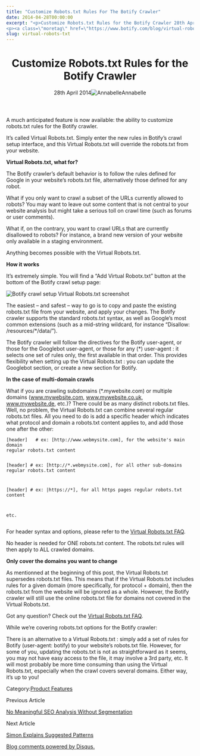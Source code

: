 ```yaml
---
title: "Customize Robots.txt Rules For The Botify Crawler"
date: 2014-04-28T00:00:00
excerpt: "<p>Customize Robots.txt Rules for the Botify Crawler 28th April 2014Annabelle A much anticipated feature is now available: the ability to customize robots.txt rules for the Botify crawler. It&#8217;s called Virtual Robots.txt. Simply enter the new rules in Botify&#8217;s crawl setup interface, and this Virtual Robots.txt will override the robots.txt from your website. Virtual Robots.txt, what&hellip; </p>
<p><a class=\"moretag\" href=\"https://www.botify.com/blog/virtual-robots-txt\">Read the full article</a></p>"
slug: virtual-robots-txt
---
```


<header class="text-center">
<h1 class="font-internacional font-regular normal text-header-one leading-header-one text-typography-accent-2">Customize Robots.txt Rules for the Botify Crawler</h1>
<div class="flex items-center justify-center my-3"><span class="mr-1 font-internacional font-regular normal text-base leading-none text-typography-primary-lighter">28th April 2014</span><img decoding="async" alt="Annabelle" class="rounded-full w-10 h-10" src="//images.ctfassets.net/tp56mevc46jo/2fCkDEsbiQSWGIkcWs40mG/e548033eda97a957ca690bdc814ed048/HS-PNG-100x100-Annabelle_Bouard.png"><span class="ml-1 font-internacional font-regular normal text-base leading-none text-typography-primary">Annabelle</span></div>
</header>
<p><span class="font-roboto font-regular normal text-base leading-none Markdown__Container"></span></p>
<p>A much anticipated feature is now available: the ability to customize robots.txt rules for the Botify crawler.</p>
<p>It&#8217;s called Virtual Robots.txt. Simply enter the new rules in Botify&#8217;s crawl setup interface, and this Virtual Robots.txt will override the robots.txt  from your website.</p>
<p><strong>Virtual Robots.txt, what for?</strong></p>
<p>The Botify crawler&#8217;s default behavior is to follow the rules defined for Google in your website&#8217;s robots.txt file, alternatively those defined for any robot.</p>
<p>What if you only want to crawl a subset  of the URLs currently allowed to robots? You may want to leave out some content that is not central to your website analysis but might take a serious toll on crawl time (such as forums or user comments).</p>
<p>What if, on the contrary, you want to crawl URLs that are currently disallowed to robots? For instance,  a brand new version of your website only available in a staging environment.</p>
<p>Anything becomes possible with the Virtual Robots.txt.</p>
<p><strong>How it works</strong></p>
<p>It&#8217;s extremely simple. You will find a &#8220;Add Virtual Robotx.txt&#8221; button at the bottom of the Botify crawl setup page:</p>
<p><img decoding="async" alt="Botify crawl setup Virtual Robots.txt screenshot" src="https://gm01botify.wpengine.com/wp-content/uploads/2020/01/20140429_081618_virtual-robots-txt.png" title="Botify crawl setup page"></p>
<p>The easiest &#8211; and safest &#8211; way to go is to copy and paste the existing robots.txt file from your website, and apply your changes. The Botify crawler supports the standard robots.txt syntax, as well as Google&#8217;s most common extensions (such as a mid-string wildcard, for instance &#8220;Disallow: /resources/*/data/&#8221;).</p>
<p>The Botify crawler will follow the directives for the Botify user-agent, or those for the Googlebot user-agent, or those for any (*) user-agent : it selects one set of rules only, the first available in that order. This provides flexibility when setting up the Virtual Robots.txt : you can update the Googlebot section, or create a new section for Botify.</p>
<p><strong>In the case of multi-domain crawls</strong></p>
<p>What if you are crawling subdomains (*.mywebsite.com) or multiple domains (<a href="http://www.mywebsite.com">www.mywebsite.com</a>, <a href="http://www.mywebsite.co.uk">www.mywebsite.co.uk</a>, <a href="http://www.mywebsite.de">www.mywebsite.de</a>, etc.)? There could be as many distinct robots.txt files. Well, no problem, the Virtual Robots.txt can combine several regular robots.txt files. All you need to do is add a specific header which indicates what protocol and domain a robots.txt content applies to, and add those one after the other:</p>
<pre><code>[header]   # ex: [http://www.webmysite.com], for the website's main domain
regular robots.txt content

[header]   # ex: [http://*.webmysite.com], for all other sub-domains
regular robots.txt content

[header]   # ex: |https://*], for all https pages
regular robots.txt content

etc.</code></pre>
<p>For header syntax and options, please refer to the <a href="https://www.botify.com/support/virtual-robotstxt-option/">Virtual Robots.txt FAQ</a>.</p>
<p>No header is needed for ONE robots.txt content. The robots.txt rules will then apply to ALL crawled domains.</p>
<p><strong>Only cover the domains you want to change</strong></p>
<p>As mentionned at the beginning of this post, the Virtual Robots.txt supersedes robots.txt files. This means that if the Virtual Robots.txt includes rules for a given domain (more specifically, for protocol + domain), then the robots.txt from the website will be ignored as a whole.  However, the Botify crawler will still use the online robots.txt file for domains not covered in the Virtual Robots.txt.</p>
<p>Got any question? Check out the <a href="https://www.botify.com/support/virtual-robotstxt-option/">Virtual Robots.txt FAQ</a>.</p>
<p>While we&#8217;re covering robots.txt options for the Botify crawler:</p>
<p>There is an alternative to a Virtual Robots.txt : simply add a set of rules for Botify (user-agent: botify) to your website&#8217;s robots.txt file. However, for some of you, updating the robots.txt is not as straightforward as it seems, you may not have easy access to the file, it may involve a 3rd party, etc. It will most probably be more time consuming than using the Virtual Robots.txt, especially when the crawl covers several domains. Either way, it&#8217;s up to you!</p>
<div class="tags leading-big border-t border-b border-brand-quaternary-lighter mt-4"><span class="mr-1 font-roboto font-regular normal text-base leading-none">Category:</span><span><a class="uppercase text-typography-accent-1" href="/platform">Product Features</a></span></div>
<footer class="flex justify-center my-5 mx-5">
<div class="mr-1 w-1/2 text-right">
<p><span class="font-internacional font-regular normal text-base leading-none text-typography-primary">Previous Article</span></p>
<p><a class="inline-block mt-2" href="/blog/segmentation"><span class="font-roboto font-regular normal text-base leading-none text-typography-accent-4">No Meaningful SEO Analysis Without Segmentation</span></a></p>
</div>
<div class="ml-1 w-1/2">
<p><span class="font-internacional font-regular normal text-base leading-none text-typography-primary">Next Article</span></p>
<p><a class="inline-block mt-2" href="/blog/suggested-patterns-simon"><span class="font-roboto font-regular normal text-base leading-none text-typography-accent-4">Simon Explains Suggested Patterns</span></a></p>
</div>
</footer>
<div shortname="botify" title="Customize Robots.txt Rules for the Botify Crawler" url="https://www.botify.com/blog/virtual-robots-txt">
<div id="disqus_thread_old"></div>
<p><a class="dsq-brlink" href="http://disqus.com">Blog comments powered by <span class="logo-disqus">Disqus</span>.</a></p>
</div>
